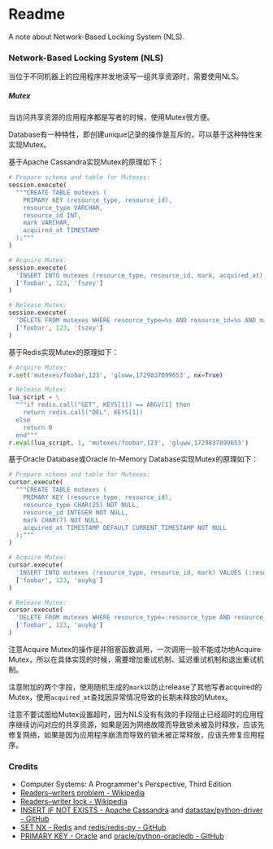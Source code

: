 # Readme
A note about Network-Based Locking System (NLS).

### Network-Based Locking System (NLS)

当位于不同机器上的应用程序并发地读写一组共享资源时，需要使用NLS。

##### Mutex

当访问共享资源的应用程序都是写者的时候，使用Mutex很方便。

Database有一种特性，即创建unique记录的操作是互斥的，可以基于这种特性来实现Mutex。

基于Apache Cassandra实现Mutex的原理如下：

```python
# Prepare schema and table for Mutexes:
session.execute(
  """CREATE TABLE mutexes (
    PRIMARY KEY (resource_type, resource_id),
    resource_type VARCHAR,
    resource_id INT,
    mark VARCHAR,
    acquired_at TIMESTAMP
  );"""
)
```

```python
# Acquire Mutex:
session.execute(
  'INSERT INTO mutexes (resource_type, resource_id, mark, acquired_at) VALUES (%s, %s, %s, toTimestamp(now())) IF NOT EXISTS;',
  ['foobar', 123, 'fszey']
)
```

```python
# Release Mutex:
session.execute(
  'DELETE FROM mutexes WHERE resource_type=%s AND resource_id=%s AND mark=%s;',
  ['foobar', 123, 'fszey']
)
```

基于Redis实现Mutex的原理如下：

```python
# Acquire Mutex:
r.set('mutexes/foobar,123', 'gluww,1729837899653', nx=True)
```

```python
# Release Mutex:
lua_script = \
  """if redis.call("GET", KEYS[1]) == ARGV[1] then
    return redis.call("DEL", KEYS[1])
  else
    return 0
  end"""
r.eval(lua_script, 1, 'mutexes/foobar,123', 'gluww,1729837899653')
```

基于Oracle Database或Oracle In-Memory Database实现Mutex的原理如下：

```python
# Prepare schema and table for Mutexes:
cursor.execute(
  """CREATE TABLE mutexes (
    PRIMARY KEY (resource_type, resource_id),
    resource_type CHAR(25) NOT NULL,
    resource_id INTEGER NOT NULL,
    mark CHAR(7) NOT NULL,
    acquired_at TIMESTAMP DEFAULT CURRENT_TIMESTAMP NOT NULL
  );"""
)
```

```python
# Acquire Mutex:
cursor.execute(
  'INSERT INTO mutexes (resource_type, resource_id, mark) VALUES (:resource_type, :resource_id, :mark);',
  ['foobar', 123, 'auykg']
)
```

```python
# Release Mutex:
cursor.execute(
  'DELETE FROM mutexes WHERE resource_type=:resource_type AND resource_id=:resource_id AND mark=:mark;',
  ['foobar', 123, 'auykg']
)
```

注意Acquire Mutex的操作是非阻塞函数调用，一次调用一般不能成功地Acquire Mutex，所以在具体实现的时候，需要增加重试机制、延迟重试机制和退出重试机制。

注意附加的两个字段，使用随机生成的`mark`以防止release了其他写者acquired的Mutex，使用`acquired_at`查找因异常情况导致的长期未释放的Mutex。

注意不要试图给Mutex设置超时，因为NLS没有有效的手段阻止已经超时的应用程序继续访问对应的共享资源，如果是因为网络故障而导致锁未被及时释放，应该先修复网络，如果是因为应用程序崩溃而导致的锁未被正常释放，应该先修复应用程序。

### Credits
- Computer Systems: A Programmer's Perspective, Third Edition
- [Readers–writers problem - Wikipedia](https://en.wikipedia.org/wiki/Readers-writers_problem)
- [Readers–writer lock - Wikipedia](https://en.wikipedia.org/wiki/Readers–writer_lock)
- [INSERT IF NOT EXISTS - Apache Cassandra](https://cassandra.apache.org/doc/latest/cassandra/developing/cql/dml.html#insert-statement) and [datastax/python-driver - GitHub](https://github.com/datastax/python-driver)
- [SET NX - Redis](https://redis.io/docs/latest/commands/set/) and [redis/redis-py - GitHub](https://github.com/redis/redis-py)
- [PRIMARY KEY - Oracle](https://docs.oracle.com/en/database/oracle/oracle-database/23/sqlrf/constraint.html) and [oracle/python-oracledb - GitHub](https://github.com/oracle/python-oracledb/)
